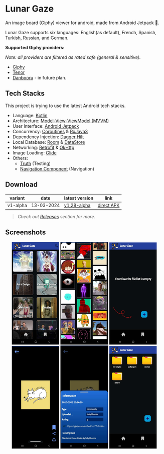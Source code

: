 
# Lunar Gaze

An image board (Giphy) viewer for android, made from Android Jetpack 🚀.

Lunar Gaze supports six languages: English(as default), French, Spanish, Turkish, Russian, and German.

**Supported Giphy providers:**

_Note: all providers are filtered as rated safe (general & sensitive)._

- [Giphy](https://giphy.com)
- [Tenor](https://tenor.com/tr/)
- [Danbooru](https://danbooru.donmai.us) - in future plan.

## Tech Stacks

This project is trying to use the latest Android tech stacks.

- Language: [Kotlin](https://kotlinlang.org)
- Architecture: [Model-View-ViewModel (MVVM)](https://developer.android.com/topic/architecture)
- User Interface: [Android Jetpack](https://developer.android.com/jetpack?hl=tr)
- Concurrency: [Coroutines](https://kotlinlang.org/docs/coroutines-overview.html) & [RxJava3](https://reactivex.io/RxJava/3.x/javadoc/)
- Dependency Injection: [Dagger Hilt](https://developer.android.com/training/dependency-injection/hilt-android?hl=tr)
- Local Database: [Room](https://developer.android.com/training/data-storage/room) & [DataStore](https://developer.android.com/jetpack/androidx/releases/datastore)
- Networking: [Retrofit](https://square.github.io/retrofit/) & [OkHttp](https://square.github.io/okhttp/)
- Image Loading: [Glide](https://github.com/bumptech/glide)
- Others:
    - [Truth](https://github.com/google/truth) (Testing)
    - [Navigation Component](https://developer.android.com/guide/navigation) (Navigation)

## Download

| variant  | date       | latest version                                                                | link                                                                                             |
|----------|------------|-------------------------------------------------------------------------------|--------------------------------------------------------------------------------------------------|
| v1-alpha | 13-03-2024 | [v1.28-alpha](https://github.com/NecroEye/LunarGaze/releases/tag/v1.28-alpha) | [direct APK](https://github.com/NecroEye/LunarGaze/releases/download/v1.28-alpha/lunar_gaze.apk) |

> _Check out [Releases](https://github.com/NecroEye/LunarGaze/releases) section for more._

## Screenshots

<p align="center">
  <img src="./.github/assets/lunarGaze1.jpg?raw=true" alt="Home screen" width="30%" />
  <img src="./.github/assets/lunarGaze2.jpg?raw=true" alt="Viewer screen" width="30%" />
  <img src="./.github/assets/lunarGaze3.jpg?raw=true" alt="Favorite folders" width="30%" />
  <img src="./.github/assets/lunarGaze4.jpg?raw=true" alt="Full screen" width="30%" />
  <img src="./.github/assets/lunarGaze5.jpg?raw=true" alt="Full screen details" width="30%" />
  <img src="./.github/assets/lunarGaze6.jpg?raw=true" alt="Full screen details" width="30%" />
</p>



   
